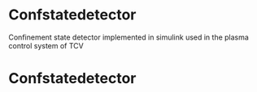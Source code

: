 # Confstatedetector
Confinement state detector implemented in simulink used in the plasma control system of TCV
# Confstatedetector
